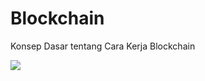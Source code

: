 # Blockchain
Konsep Dasar tentang Cara Kerja Blockchain

<img src="https://www.tutorialspoint.com/blockchain/images/proof_of_work.jpg">
